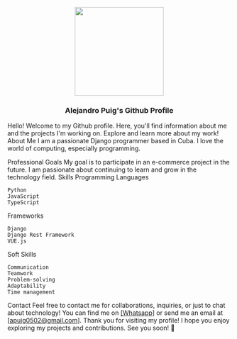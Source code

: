 <p align="center" width="300">
   <img align="center" width="200" src="https://avatars.githubusercontent.com/u/56606898?v=4" />
   <h3 align="center">Alejandro Puig's Github Profile</h3>
</p>


Hello! Welcome to my Github profile. Here, you'll find information about me and the projects I'm working on. Explore and learn more about my work!
About Me
I am a passionate Django programmer based in Cuba. I love the world of computing, especially programming.

Professional Goals
My goal is to participate in an e-commerce project in the future. I am passionate about continuing to learn and grow in the technology field.
Skills
Programming Languages

    Python
    JavaScript
    TypeScript
    

Frameworks

    Django
    Django Rest Framework
    VUE.js

Soft Skills

    Communication
    Teamwork
    Problem-solving
    Adaptability
    Time management

Contact
Feel free to contact me for collaborations, inquiries, or just to chat about technology! You can find me on [[Whatsapp]](https://wa.link/h1grje) or send me an email at [apuig0502@gmail.com]. Thank you for visiting my profile! I hope you enjoy exploring my projects and contributions. See you soon! 🚀
